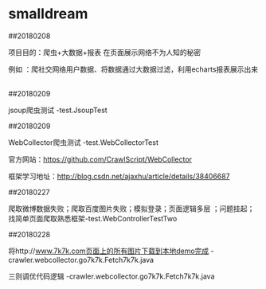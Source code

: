 # smalldream
##20180208

项目目的：爬虫+大数据+报表 在页面展示网络不为人知的秘密

例如 ：爬社交网络用户数据、将数据通过大数据过滤，利用echarts报表展示出来
 
 
##20180209 

jsoup爬虫测试 -test.JsoupTest

##20180209

WebCollector爬虫测试 -test.WebCollectorTest

官方网站：https://github.com/CrawlScript/WebCollector

框架学习地址：http://blog.csdn.net/ajaxhu/article/details/38406687

##20180227

爬取微博数据失败；爬取百度图片失败；模拟登录；页面逻辑多层 ；问题挂起；找简单页面爬取熟悉框架-test.WebControllerTestTwo
 
 
 
 ##20180228

将http://www.7k7k.com页面上的所有图片下载到本地demo完成 -crawler.webcollector.go7k7k.Fetch7k7k.java 
 

三则调优代码逻辑 -crawler.webcollector.go7k7k.Fetch7k7k.java 
 
